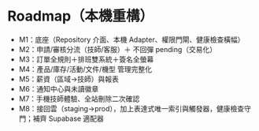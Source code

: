 # Roadmap（本機重構）

- M1：底座（Repository 介面、本機 Adapter、權限門閘、健康檢查橫幅）
- M2：申請/審核分流（技師/客服）＋ 不回彈 pending（交易化）
- M3：訂單全規則＋排班雙系統＋簽名全螢幕
- M4：產品/庫存/活動/文件/機型 管理完整化
- M5：薪資（區域→技師）與報表
- M6：通知中心與未讀徽章
- M7：手機技師體驗、全站刪除二次確認
- M8：接回雲（staging→prod），加上表達式唯一索引與觸發器，健康檢查守門；補齊 Supabase 適配器
